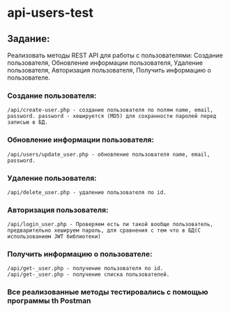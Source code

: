 # api-users-test

## Задание:

Реализовать методы REST API для работы с пользователями: Создание пользователя, Обновление информации пользователя, Удаление пользователя, Авторизация пользователя, Получить информацию о пользователе.

### Создание пользователя:

    /api/create-user.php - создание пользователя по полям name, email, password. password - хешируется (MD5) для сохранности паролей перед записью в БД.

### Обновление информации пользователя:

    /api/users/update_user.php - обновление пользователя name, email, password.

### Удаление пользователя:

    /api/delete_user.php - удаление пользователя по id.

### Авторизация пользователя:

    /api/login_user.php - Проверяем есть ли такой вообще пользователь, предварительно хешируем пароль, для сравнения с тем что в БД(С использованием JWT библиотеки)

### Получить информацию о пользователе:

    /api/get-_user.php - получение пользователя по id.
    /api/get-_user.php - получение списка пользователей.


### Все реализованные методы тестировались с помощью программы th Postman
